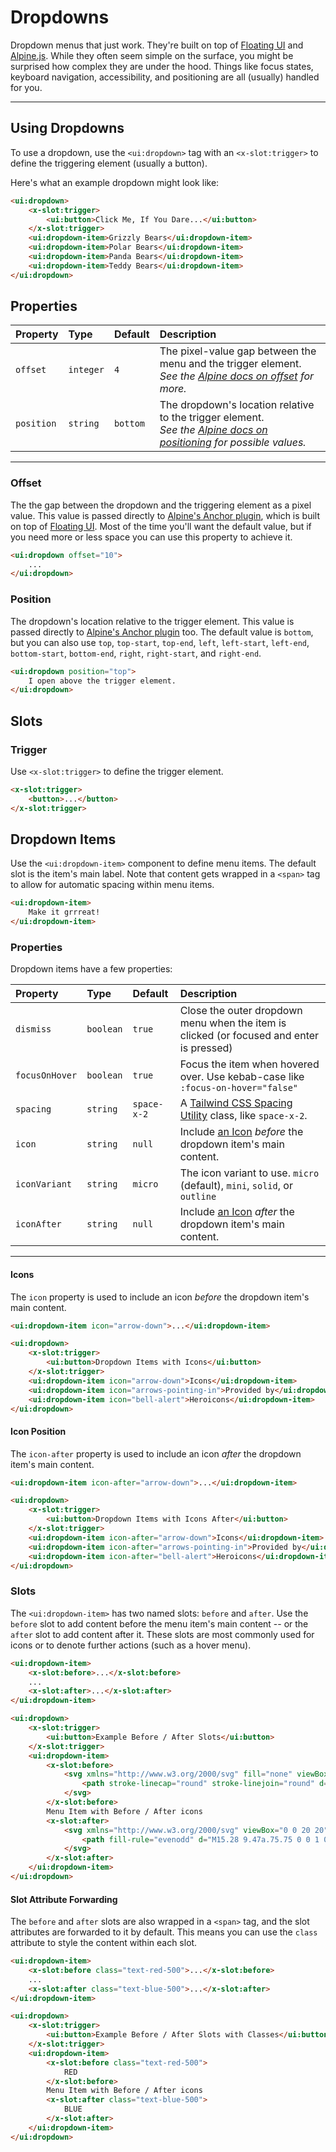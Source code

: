 # Dropdowns

Dropdown menus that just work. They're built on top of [Floating UI](https://floating-ui.com) and [Alpine.js](https://alpinejs.dev).
While they often seem simple on the surface, you might be surprised how complex they are under the hood. Things like focus states,
keyboard navigation, accessibility, and positioning are all (usually) handled for you.

---

## Using Dropdowns

To use a dropdown, use the `<ui:dropdown>` tag with an `<x-slot:trigger>` to define the triggering element (usually a button).

Here's what an example dropdown might look like:

```html +demo title={Basic Dropdown Menu}
<ui:dropdown>
    <x-slot:trigger>
        <ui:button>Click Me, If You Dare...</ui:button>
    </x-slot:trigger>
    <ui:dropdown-item>Grizzly Bears</ui:dropdown-item>
    <ui:dropdown-item>Polar Bears</ui:dropdown-item>
    <ui:dropdown-item>Panda Bears</ui:dropdown-item>
    <ui:dropdown-item>Teddy Bears</ui:dropdown-item>
</ui:dropdown>
```

## Properties

| Property | Type | Default | Description |
|:---|:---|:---|:---|
| `offset` | `integer` | `4` | The pixel-value gap between the menu and the trigger element. <br> _See the [Alpine docs on offset](https://alpinejs.dev/plugins/anchor#offset) for more._ |
| `position` | `string` | `bottom` | The dropdown's location relative to the trigger element. <br> _See the [Alpine docs on positioning](https://alpinejs.dev/plugins/anchor#positioning) for possible values._ |

---

### Offset

The the gap between the dropdown and the triggering element as a pixel value. This value is passed directly to [Alpine's Anchor plugin](https://alpinejs.dev/plugins/anchor), which is built on top of [Floating UI](https://floating-ui.com). Most of the time you'll want the default value, but if you need more or less space you can use this property to achieve it.
```html
<ui:dropdown offset="10">
    ...
</ui:dropdown>
```

### Position

The dropdown's location relative to the trigger element. This value is passed directly to [Alpine's Anchor plugin](https://alpinejs.dev/plugins/anchor) too. The default value is `bottom`, but you can also use `top`, `top-start`, `top-end`, `left`, `left-start`, `left-end`, `bottom-start`, `bottom-end`, `right`, `right-start`, and `right-end`.
```html
<ui:dropdown position="top">
    I open above the trigger element.
</ui:dropdown>
```

## Slots

### Trigger
Use `<x-slot:trigger>` to define the trigger element.

```html title={The Trigger Slot}
<x-slot:trigger>
    <button>...</button>
</x-slot:trigger>
```

## Dropdown Items

Use the `<ui:dropdown-item>` component to define menu items. The default slot is the item's main label.
Note that content gets wrapped in a `<span>` tag to allow for automatic spacing within menu items.

```html title={Dropdown Item}
<ui:dropdown-item>
    Make it grrreat!
</ui:dropdown-item>
```

### Properties

Dropdown items have a few properties:

| Property | Type | Default | Description |
|:---|:---|:---|:---|
| `dismiss` | `boolean` | `true` | Close the outer dropdown menu when the item is clicked (or focused and enter is pressed)  |
| `focusOnHover` | `boolean` | `true` | Focus the item when hovered over. Use kebab-case like `:focus-on-hover="false"` |
| `spacing` | `string` | `space-x-2` | A [Tailwind CSS Spacing Utility](https://tailwindcss.com/docs/space) class, like `space-x-2`. |
| `icon` | `string` | `null` | Include [an Icon](/docs/icons) _before_ the dropdown item's main content. |
| `iconVariant` | `string` | `micro` | The icon variant to use. `micro` (default), `mini`, `solid`, or `outline` |
| `iconAfter` | `string` | `null` | Include [an Icon](/docs/icons) _after_ the dropdown item's main content. |
---

#### Icons

The `icon` property is used to include an icon _before_ the dropdown item's main content.

```html
<ui:dropdown-item icon="arrow-down">...</ui:dropdown-item>
```

```html +demo title={Menu Items - Icons}
<ui:dropdown>
    <x-slot:trigger>
        <ui:button>Dropdown Items with Icons</ui:button>
    </x-slot:trigger>
    <ui:dropdown-item icon="arrow-down">Icons</ui:dropdown-item>
    <ui:dropdown-item icon="arrows-pointing-in">Provided by</ui:dropdown-item>
    <ui:dropdown-item icon="bell-alert">Heroicons</ui:dropdown-item>
</ui:dropdown>
```

#### Icon Position

The `icon-after` property is used to include an icon _after_ the dropdown item's main content.

```html
<ui:dropdown-item icon-after="arrow-down">...</ui:dropdown-item>
```

```html +demo title={Menu Items - Icons After}
<ui:dropdown>
    <x-slot:trigger>
        <ui:button>Dropdown Items with Icons After</ui:button>
    </x-slot:trigger>
    <ui:dropdown-item icon-after="arrow-down">Icons</ui:dropdown-item>
    <ui:dropdown-item icon-after="arrows-pointing-in">Provided by</ui:dropdown-item>
    <ui:dropdown-item icon-after="bell-alert">Heroicons</ui:dropdown-item>
</ui:dropdown>
```

### Slots

The `<ui:dropdown-item>` has two named slots: `before` and `after`. Use the `before` slot to add
content before the menu item's main content -- or the `after` slot to add content after it. These
slots are most commonly used for icons or to denote further actions (such as a hover menu).

```html
<ui:dropdown-item>
    <x-slot:before>...</x-slot:before>
    ...
    <x-slot:after>...</x-slot:after>
</ui:dropdown-item>
```

```html +demo title={Menu Items - Before / After Slots}
<ui:dropdown>
    <x-slot:trigger>
        <ui:button>Example Before / After Slots</ui:button>
    </x-slot:trigger>
    <ui:dropdown-item>
        <x-slot:before>
            <svg xmlns="http://www.w3.org/2000/svg" fill="none" viewBox="0 0 24 24" stroke-width="1.5" stroke="currentColor" class="w-5 h-5">
                <path stroke-linecap="round" stroke-linejoin="round" d="M2.25 18.75a60.07 60.07 0 0115.797 2.101c.727.198 1.453-.342 1.453-1.096V18.75M3.75 4.5v.75A.75.75 0 013 6h-.75m0 0v-.375c0-.621.504-1.125 1.125-1.125H20.25M2.25 6v9m18-10.5v.75c0 .414.336.75.75.75h.75m-1.5-1.5h.375c.621 0 1.125.504 1.125 1.125v9.75c0 .621-.504 1.125-1.125 1.125h-.375m1.5-1.5H21a.75.75 0 00-.75.75v.75m0 0H3.75m0 0h-.375a1.125 1.125 0 01-1.125-1.125V15m1.5 1.5v-.75A.75.75 0 003 15h-.75M15 10.5a3 3 0 11-6 0 3 3 0 016 0zm3 0h.008v.008H18V10.5zm-12 0h.008v.008H6V10.5z" />
            </svg>
        </x-slot:before>
        Menu Item with Before / After icons
        <x-slot:after>
            <svg xmlns="http://www.w3.org/2000/svg" viewBox="0 0 20 20" fill="currentColor" class="w-5 h-5">
                <path fill-rule="evenodd" d="M15.28 9.47a.75.75 0 0 1 0 1.06l-4.25 4.25a.75.75 0 1 1-1.06-1.06L13.69 10 9.97 6.28a.75.75 0 0 1 1.06-1.06l4.25 4.25ZM6.03 5.22l4.25 4.25a.75.75 0 0 1 0 1.06l-4.25 4.25a.75.75 0 0 1-1.06-1.06L8.69 10 4.97 6.28a.75.75 0 0 1 1.06-1.06Z" clip-rule="evenodd" />
            </svg>
        </x-slot:after>
    </ui:dropdown-item>
</ui:dropdown>
```

#### Slot Attribute Forwarding

The `before` and `after` slots are also wrapped in a `<span>` tag, and the slot attributes are forwarded to it
by default. This means you can use the `class` attribute to style the content within each slot.

```html
<ui:dropdown-item>
    <x-slot:before class="text-red-500">...</x-slot:before>
    ...
    <x-slot:after class="text-blue-500">...</x-slot:after>
</ui:dropdown-item>
```

```html +demo title={Menu Items - Before / After Slots with Classes}
<ui:dropdown>
    <x-slot:trigger>
        <ui:button>Example Before / After Slots with Classes</ui:button>
    </x-slot:trigger>
    <ui:dropdown-item>
        <x-slot:before class="text-red-500">
            RED
        </x-slot:before>
        Menu Item with Before / After icons
        <x-slot:after class="text-blue-500">
            BLUE
        </x-slot:after>
    </ui:dropdown-item>
</ui:dropdown>
```
